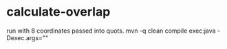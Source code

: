 # calculate-overlap
run with 8 coordinates passed into quots.
mvn -q clean compile exec:java -Dexec.args=""